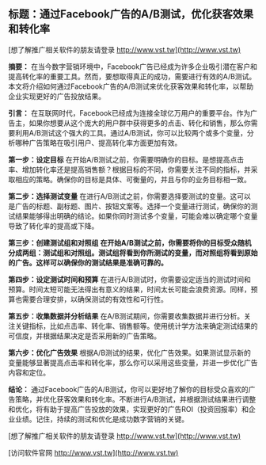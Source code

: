 ## **标题：通过Facebook广告的A/B测试，优化获客效果和转化率**

[想了解推广相关软件的朋友请登录 http://www.vst.tw](http://www.vst.tw)

**摘要：**
在当今数字营销环境中，Facebook广告已经成为许多企业吸引潜在客户和提高转化率的重要工具。然而，要想取得真正的成功，需要进行有效的A/B测试。本文将介绍如何通过Facebook广告的A/B测试来优化获客效果和转化率，以帮助企业实现更好的广告投放结果。

**引言：**
在互联网时代，Facebook已经成为连接全球亿万用户的重要平台。作为广告主，如果你想要从这个庞大的用户群中获得更多的点击、转化和销售，那么你需要利用A/B测试这个强大的工具。通过A/B测试，你可以比较两个或多个变量，分析哪种广告策略在吸引用户、提高转化率方面更加有效。

**第一步：设定目标**
在开始A/B测试之前，你需要明确你的目标。是想提高点击率、增加转化率还是提高销售额？根据目标的不同，你需要关注不同的指标，并采取相应的策略。确保你的目标是具体、可衡量的，并且与你的业务目标相一致。

**第二步：选择测试变量**
在进行A/B测试之前，你需要选择要测试的变量。这可以是广告的标题、副标题、图片、按钮文案等。选择一个变量进行测试，确保你的测试结果能够得出明确的结论。如果你同时测试多个变量，可能会难以确定哪个变量导致了转化率的提高或下降。

**第三步：创建测试组和对照组**
**在开始A/B测试之前，你需要将你的目标受众随机分成两组：测试组和对照组。测试组将看到你所测试的变量，而对照组将看到原始的广告。这样可以确保你的测试结果是准确可靠的。**

**第四步：设定测试时间和预算**
在进行A/B测试时，你需要设定适当的测试时间和预算。时间太短可能无法得出有意义的结果，时间太长可能会浪费资源。同样，预算也需要合理安排，以确保测试的有效性和可行性。

**第五步：收集数据并分析结果**
在A/B测试期间，你需要收集数据并进行分析。关注关键指标，比如点击率、转化率、销售额等。使用统计学方法来确定测试结果的可信度，并根据结果决定是否采用新的广告策略。

**第六步：优化广告效果**
根据A/B测试的结果，优化广告效果。如果测试显示新的变量能够显著提高点击率和转化率，那么你可以采用这些变量，并进一步优化广告内容和定位。

**结论：**
通过Facebook广告的A/B测试，你可以更好地了解你的目标受众喜欢的广告策略，并优化获客效果和转化率。不断进行A/B测试，并根据测试结果进行调整和优化，将有助于提高广告投放的效果，实现更好的广告ROI（投资回报率）和企业业绩。记住，持续的测试和优化是成功数字营销的关键。

[想了解推广相关软件的朋友请登录 http://www.vst.tw](http://www.vst.tw)


[访问软件官网 http://www.vst.tw](http://www.vst.tw)
